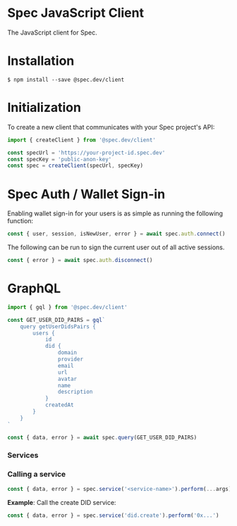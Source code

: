 # Spec JavaScript Client

The JavaScript client for Spec.

# Installation

```
$ npm install --save @spec.dev/client
```

# Initialization

To create a new client that communicates with your Spec project's API:

```javascript
import { createClient } from '@spec.dev/client'

const specUrl = 'https://your-project-id.spec.dev'
const specKey = 'public-anon-key'
const spec = createClient(specUrl, specKey)
```

# Spec Auth / Wallet Sign-in

Enabling wallet sign-in for your users is as simple as running the following function:

```javascript
const { user, session, isNewUser, error } = await spec.auth.connect()
```

The following can be run to sign the current user out of all active sessions.

```javascript
const { error } = await spec.auth.disconnect()
```

# GraphQL

```javascript
import { gql } from '@spec.dev/client'

const GET_USER_DID_PAIRS = gql`
    query getUserDidsPairs {
        users {
            id
            did {
                domain
                provider
                email
                url
                avatar
                name
                description
            }
            createdAt
        }
    }
`

const { data, error } = await spec.query(GET_USER_DID_PAIRS)
```

### Services

### Calling a service

```javascript
const { data, error } = spec.service('<service-name>').perform(...args)
```

**Example**: Call the create DID service:

```javascript
const { data, error } = spec.service('did.create').perform('0x...')
```
